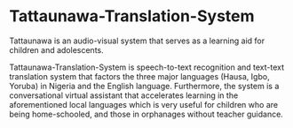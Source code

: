 # Tattaunawa-Translation-System
Tattaunawa is an audio-visual system that serves as a learning aid for children and adolescents.

Tattaunawa-Translation-System is speech-to-text recognition and  text-text translation system that factors the three major languages (Hausa, Igbo, Yoruba) in Nigeria and the English language. Furthermore, the system is a conversational virtual assistant that accelerates learning in the aforementioned local languages which is very useful for children who are being home-schooled, and those in orphanages without teacher guidance.
